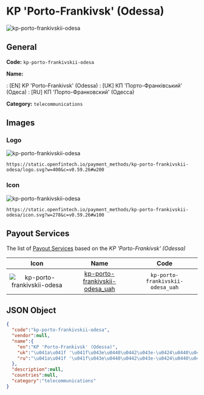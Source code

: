 
# KP 'Porto-Frankivsk' (Odessa) 
![kp-porto-frankivskii-odesa](https://static.openfintech.io/payment_methods/kp-porto-frankivskii-odesa/logo.svg?w=400&c=v0.59.26#w200)  

## General 
**Code:** `kp-porto-frankivskii-odesa` 
 
**Name:** 
 
:	[EN] KP 'Porto-Frankivsk' (Odessa) 
:	[UK] КП 'Порто-Франківський' (Одеса) 
:	[RU] КП 'Порто-Франковский' (Одесса) 
 
**Category:** `telecommunications` 
 

## Images 

### Logo 
![kp-porto-frankivskii-odesa](https://static.openfintech.io/payment_methods/kp-porto-frankivskii-odesa/logo.svg?w=400&c=v0.59.26#w200)  

```
https://static.openfintech.io/payment_methods/kp-porto-frankivskii-odesa/logo.svg?w=400&c=v0.59.26#w200
```  

### Icon 
![kp-porto-frankivskii-odesa](https://static.openfintech.io/payment_methods/kp-porto-frankivskii-odesa/icon.svg?w=278&c=v0.59.26#w100)  

```
https://static.openfintech.io/payment_methods/kp-porto-frankivskii-odesa/icon.svg?w=278&c=v0.59.26#w100
```  

## Payout Services 
 
The list of [Payout Services](/payout-services/) based on the _KP 'Porto-Frankivsk' (Odessa)_ 

|Icon|Name|Code| 
|:---:|:---:|:---:| 
|![kp-porto-frankivskii-odesa](https://static.openfintech.io/payout_methods/kp-porto-frankivskii-odesa/icon.png?w=278&c=v0.59.26#w40) |[kp-porto-frankivskii-odesa_uah](/payout-services/kp-porto-frankivskii-odesa_uah/)|`kp-porto-frankivskii-odesa_uah`| 
 

## JSON Object 

```json
{
  "code":"kp-porto-frankivskii-odesa",
  "vendor":null,
  "name":{
    "en":"KP 'Porto-Frankivsk' (Odessa)",
    "uk":"\u041a\u041f '\u041f\u043e\u0440\u0442\u043e-\u0424\u0440\u0430\u043d\u043a\u0456\u0432\u0441\u044c\u043a\u0438\u0439' (\u041e\u0434\u0435\u0441\u0430)",
    "ru":"\u041a\u041f '\u041f\u043e\u0440\u0442\u043e-\u0424\u0440\u0430\u043d\u043a\u043e\u0432\u0441\u043a\u0438\u0439' (\u041e\u0434\u0435\u0441\u0441\u0430)"
  },
  "description":null,
  "countries":null,
  "category":"telecommunications"
}
```  
